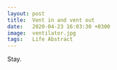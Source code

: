 ```yaml
---
layout: post
title:  Vent in and vent out
date:   2020-04-23 16:03:30 +0300
image:  ventilator.jpg
tags:   Life Abstract
---
```

Stay.